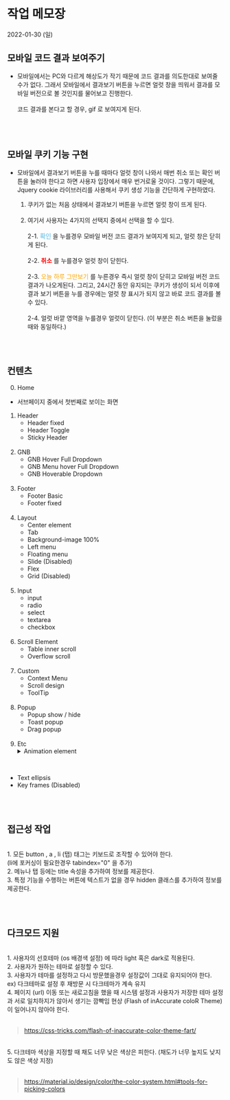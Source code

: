 # 작업 메모장
2022-01-30 (일)

## 모바일 코드 결과 보여주기
- 모바일에서는 PC와 다르게 해상도가 작기 때문에 코드 결과를 의도한대로 보여줄 수가 없다. 그래서 모바일에서 결과보기 버튼을 누르면 얼럿 창을 띄워서 결과를 모바일 버전으로 볼 것인지를 물어보고 진행한다. 
<br><br>
코드 결과를 본다고 할 경우, gif 로 보여지게 된다.
<br><br><br><br>

## 모바일 쿠키 기능 구현
- 모바일에서 결과보기 버튼을 누를 때마다 얼럿 창이 나와서 매번 취소 또는 확인 버튼을 눌러야 한다고 하면 사용자 입장에서 매우 번거로울 것이다. 그렇기 때문에, Jquery cookie 라이브러리를 사용해서 쿠키 생성 기능을 간단하게 구현하였다.

    1. 쿠키가 없는 처음 상태에서 결과보기 버튼을 누르면 얼럿 창이 뜨게 된다.<br><br>
    2. 여기서 사용자는 4가지의 선택지 중에서 선택을 할 수 있다.<br><br>
    2-1. <span style="color:skyblue;">**확인**</span> 을 누를경우 모바일 버전 코드 결과가 보여지게 되고, 얼럿 창은 닫히게 된다.<br><br>
    2-2. <span style="color:red;">**취소**</span> 를 누를경우 얼럿 창이 닫힌다. <br><br>
    2-3. <span style="color:orange;">오늘 하루 그만보기</span> 를 누른경우 즉시 얼럿 창이 닫히고 모바일 버전 코드결과가 나오게된다. 그리고, 24시간 동안 유지되는 쿠키가 생성이 되서 이후에 결과 보기 버튼을 누를 경우에는 얼럿 창 표시가 되지 않고 바로 코드 결과를 볼 수 있다.<br><br>
    2-4. 얼럿 바깥 영역을 누를경우 얼럿이 닫힌다. (이 부분은 취소 버튼을 눌렀을 때와 동일하다.)

<br><br>
## 컨텐츠

0. Home 
- 서브페이지 중에서 첫번째로 보이는 화면

1. Header
    - Header fixed
    - Header Toggle
    - Sticky Header
<br><br>
2. GNB
    - GNB Hover Full Dropdown
    - GNB Menu hover Full Dropdown
    - GNB Hoverable Dropdown
<br><br>
3. Footer
    - Footer Basic
    - Footer fixed
<br><br>
4. Layout
    - Center element
    - Tab
    - Background-image 100%
    - Left menu
    - Floating menu
    - Slide (Disabled)
    - Flex
    - Grid (Disabled)
<br><br>
5. Input
    - input
    - radio
    - select
    - textarea
    - checkbox
<br><br>
6. Scroll Element
    - Table inner scroll
    - Overflow scroll
<br><br>
7. Custom
    - Context Menu
    - Scroll design
    - ToolTip
<br><br>
8. Popup
    - Popup show / hide
    - Toast popup
    - Drag popup
<br><br>
9. Etc
    <details>
        <summary>Animation element</summary>
        <div markdown="1">
            &nbsp;&nbsp;&nbsp;&nbsp;&nbsp;&nbsp;
            ㆍTop button<br>
            &nbsp;&nbsp;&nbsp;&nbsp;&nbsp;&nbsp;
            ㆍRotate element<br>
            &nbsp;&nbsp;&nbsp;&nbsp;&nbsp;&nbsp;
            ㆍBoarder animation<br>
            &nbsp;&nbsp;&nbsp;&nbsp;&nbsp;&nbsp;
            ㆍFade in / out<br>
            &nbsp;&nbsp;&nbsp;&nbsp;&nbsp;&nbsp;
            ㆍaccordion<br>
        </div>
    </details>
<br>

- Text ellipsis
- Key frames (Disabled)

<br><br>

## 접근성 작업
<br>
1. 모든 button , a , li (탭) 태그는 키보드로 조작할 수 있어야 한다.<br>
(li에 포커싱이 필요한경우 tabindex="0" 을 추가)
<br>
2. 메뉴나 탭 등에는 title 속성을 추가하여 정보를 제공한다.<br>
3. 특정 기능을 수행하는 버튼에 텍스트가 없을 경우 hidden 클래스를 추가하여 정보를 제공한다.<br>

<!-- ## 다크모드 팔레트 정보 -->
<br><br>
## 다크모드 지원
<br>
1. 사용자의 선호테마 (os 배경색 설정) 에 따라 light 혹은 dark로 적용된다.<br>
2. 사용자가 원하는 테마로 설정할 수 있다.<br>
3. 사용자가 테마를 설정하고 다시 방문했을경우 설정값이 그대로 유지되어야 한다.<br>
ex) 다크테마로 설정 후 재방문 시 다크테마가 계속 유지<br>
4. 페이지 (url) 이동 또는 새로고침을 했을 때 시스템 설정과 사용자가 저장한 테마 설정과 서로 일치하지가 않아서 생기는 깜빡임 현상 (Flash of inAccurate coloR Theme) 이 일어나지 않아야 한다.<br><br>

> https://css-tricks.com/flash-of-inaccurate-color-theme-fart/

<br>
5. 다크테마 색상을 지정할 때 채도 너무 낮은 색상은 피한다. (채도가 너무 높지도 낮지도 않은 색상 지정)
<br><br>

> https://material.io/design/color/the-color-system.html#tools-for-picking-colors


